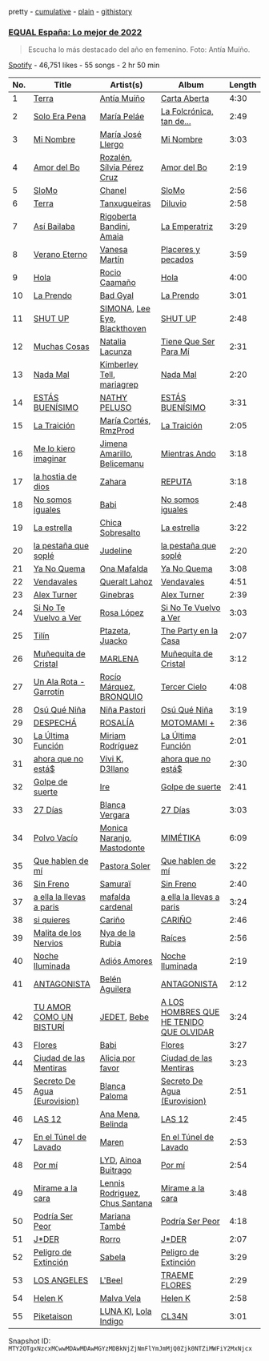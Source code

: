 pretty - [cumulative](/playlists/cumulative/37i9dQZF1DX6dANf8jNW4z.md) - [plain](/playlists/plain/37i9dQZF1DX6dANf8jNW4z) - [githistory](https://github.githistory.xyz/mackorone/spotify-playlist-archive/blob/main/playlists/plain/37i9dQZF1DX6dANf8jNW4z)

### [EQUAL España: Lo mejor de 2022](https://open.spotify.com/playlist/37i9dQZF1DX6dANf8jNW4z)

> Escucha lo más destacado del año en femenino\. Foto: Antía Muíño.

[Spotify](https://open.spotify.com/user/spotify) - 46,751 likes - 55 songs - 2 hr 50 min

| No. | Title | Artist(s) | Album | Length |
|---|---|---|---|---|
| 1 | [Terra](https://open.spotify.com/track/5Uw24VY2ItLdhCXARPpuPd) | [Antía Muíño](https://open.spotify.com/artist/0ecHgq56xOnMWAfLwvyFV1) | [Carta Aberta](https://open.spotify.com/album/1JVc6xReXLJbKpVlTKg03e) | 4:30 |
| 2 | [Solo Era Pena](https://open.spotify.com/track/4Kuwoo73ycM4kqsMacylRb) | [María Peláe](https://open.spotify.com/artist/1b6ctmaHGrw89ZUmm0nGXq) | [La Folcrónica, tan de...](https://open.spotify.com/album/6lGebOmKZaMOSUapQ0KGeJ) | 2:49 |
| 3 | [Mi Nombre](https://open.spotify.com/track/5dOGxX6c10Rb8DqqHTc2Cw) | [María José Llergo](https://open.spotify.com/artist/70GBRlKEGjfueop2lfdQ4Q) | [Mi Nombre](https://open.spotify.com/album/0oXlVXAvpKW54rDWMwYGMh) | 3:03 |
| 4 | [Amor del Bo](https://open.spotify.com/track/4WeMQWDFxBME5BIyURDhbA) | [Rozalén](https://open.spotify.com/artist/5soMpG6E6oApEiCZgrWeVz), [Sílvia Pérez Cruz](https://open.spotify.com/artist/7qJXYbBDibZ1Zixi89aUnw) | [Amor del Bo](https://open.spotify.com/album/6KAvzHl4HH1C8SX8iuIHZA) | 2:19 |
| 5 | [SloMo](https://open.spotify.com/track/3XREkzDHsWdBL5tybyCDBH) | [Chanel](https://open.spotify.com/artist/5DeX42pr2TilrnsUgjG8D1) | [SloMo](https://open.spotify.com/album/0UMDRKVU0rz2nALo2bms9d) | 2:56 |
| 6 | [Terra](https://open.spotify.com/track/2fL7mRj4pby4Yx1ExpgrDm) | [Tanxugueiras](https://open.spotify.com/artist/1iHb53TMjvMaXZm0s4RWZi) | [Diluvio](https://open.spotify.com/album/1dZrD1qyXNIxBufhtYOK9f) | 2:58 |
| 7 | [Así Bailaba](https://open.spotify.com/track/61EzFxAX2KM66vmcc2CO1k) | [Rigoberta Bandini](https://open.spotify.com/artist/7DOERbtkx9aTLvWzZSB0qx), [Amaia](https://open.spotify.com/artist/1WLEfsQjvgtFSGkrHonzFX) | [La Emperatriz](https://open.spotify.com/album/7f3vr9igj7vDgo3SBIN8Fv) | 3:29 |
| 8 | [Verano Eterno](https://open.spotify.com/track/6fQmuMaRCSCtR0sjmVv7wX) | [Vanesa Martín](https://open.spotify.com/artist/5kSJMVPcTITrSZxTrHllVN) | [Placeres y pecados](https://open.spotify.com/album/6JE0ihFvCF6xoWryFIhbFY) | 3:59 |
| 9 | [Hola](https://open.spotify.com/track/4QrUcH6AELhKXbtONzEHta) | [Rocio Caamaño](https://open.spotify.com/artist/4LaS5IJXyKFXn3OT9naUFv) | [Hola](https://open.spotify.com/album/52NwxrJn4VCtcgK0hhZx1N) | 4:00 |
| 10 | [La Prendo](https://open.spotify.com/track/6t48UVZvQWh5wWfWlCZfzY) | [Bad Gyal](https://open.spotify.com/artist/4F4pp8NUW08JuXwnoxglpN) | [La Prendo](https://open.spotify.com/album/4eCRi01qxklHWrG0sIra8x) | 3:01 |
| 11 | [SHUT UP](https://open.spotify.com/track/3uuohe7EVxzW8UqnSIAAuc) | [SIMONA](https://open.spotify.com/artist/7H7hLNfP9MzG8mt2A3s7nT), [Lee Eye](https://open.spotify.com/artist/1XQ6We9YHmRoIoD9rE9KBX), [Blackthoven](https://open.spotify.com/artist/6KhtkRzbD5IKjYOlHanIjS) | [SHUT UP](https://open.spotify.com/album/7llnim2vHi8vZJAsshGC34) | 2:48 |
| 12 | [Muchas Cosas](https://open.spotify.com/track/1DHrUYdgRoAptl0DFOCyuj) | [Natalia Lacunza](https://open.spotify.com/artist/3Zs59sqZJ6fWQqWbRC8bOP) | [Tiene Que Ser Para Mí](https://open.spotify.com/album/2J5ARQTTYCX2j7WTDA6HKK) | 2:31 |
| 13 | [Nada Mal](https://open.spotify.com/track/0cs0nlOhJUTks1eOKVRWyU) | [Kimberley Tell](https://open.spotify.com/artist/1NTTlLcsHvqOZFC6CQp6Ka), [mariagrep](https://open.spotify.com/artist/6qW73GlY1wPnQ9zxIOYCzy) | [Nada Mal](https://open.spotify.com/album/05HWbis9WEawfsBCJPQiVb) | 2:20 |
| 14 | [ESTÁS BUENÍSIMO](https://open.spotify.com/track/13MRbFUJGGRKucCMzzdnWF) | [NATHY PELUSO](https://open.spotify.com/artist/3VHAySZQPlfGlNLslzXYpN) | [ESTÁS BUENÍSIMO](https://open.spotify.com/album/5whnoCyMbHr7TRFMoSGsM5) | 3:31 |
| 15 | [La Traición](https://open.spotify.com/track/3OTT6I0mcnupY5TnazVIlX) | [María Cortés](https://open.spotify.com/artist/3aCuxvathYx8b93ubYnpcx), [RmzProd](https://open.spotify.com/artist/0OkOw9XVLGT6rp5wAiTGHL) | [La Traición](https://open.spotify.com/album/6V140vXJdcFWW3G9KqcZmj) | 2:05 |
| 16 | [Me lo kiero imaginar](https://open.spotify.com/track/155nd0V88H2vMmRXiXsaS9) | [Jimena Amarillo](https://open.spotify.com/artist/29cPgYFoxExwmptUrlnYmm), [Belicemanu](https://open.spotify.com/artist/4X0IYY2C5zrOmrYoSTRkJv) | [Mientras Ando](https://open.spotify.com/album/2aUAwTRu9AWdC5SjZUk7bN) | 3:18 |
| 17 | [la hostia de dios](https://open.spotify.com/track/1nJ3fxva1RtBWiOzHhKL9U) | [Zahara](https://open.spotify.com/artist/7uLePkJ2f0MwEcphODfkuu) | [REPUTA](https://open.spotify.com/album/491sP7df1GOav6dScCJ4yk) | 3:18 |
| 18 | [No somos iguales](https://open.spotify.com/track/4JFjInnwwkQ6NDcy7mtcia) | [Babi](https://open.spotify.com/artist/5nP79s99csrvcOiXTGjVfg) | [No somos iguales](https://open.spotify.com/album/6V8z3hRHJI1UtkvGnxyoDR) | 2:48 |
| 19 | [La estrella](https://open.spotify.com/track/3uZTrCrJWANxoeNkxqyvyE) | [Chica Sobresalto](https://open.spotify.com/artist/4tRIJ4uToKp0kihbqnZJML) | [La estrella](https://open.spotify.com/album/2cP3WlzZgnrhZdGTnaPnTL) | 3:22 |
| 20 | [la pestaña que soplé](https://open.spotify.com/track/6OABmkT3sMp0rDSsbMt9wT) | [Judeline](https://open.spotify.com/artist/1H6X7yhnXZg73f9bssaj1Q) | [la pestaña que soplé](https://open.spotify.com/album/6amoBQ1iiJHtrnjvwcKG7r) | 2:20 |
| 21 | [Ya No Quema](https://open.spotify.com/track/2X0QbvmpU3MwmgWHymNq5P) | [Ona Mafalda](https://open.spotify.com/artist/6HomUrLEVWcZjlXQTEjMyb) | [Ya No Quema](https://open.spotify.com/album/6IdVved3DmJEH6sd7vDuX0) | 3:08 |
| 22 | [Vendavales](https://open.spotify.com/track/1Euwn9B6ZoiQqIxJ9Et0pm) | [Queralt Lahoz](https://open.spotify.com/artist/5njCmi440o0ft013pOw9W5) | [Vendavales](https://open.spotify.com/album/5biAEeUSYDv3b95qm24goo) | 4:51 |
| 23 | [Alex Turner](https://open.spotify.com/track/7JL9bfCKDRmfrQqZbB6X0x) | [Ginebras](https://open.spotify.com/artist/5w3bs8jNvbb0QHf5Lo0sva) | [Alex Turner](https://open.spotify.com/album/08tPbq1A0YvnoHbbIrKs4j) | 2:39 |
| 24 | [Si No Te Vuelvo a Ver](https://open.spotify.com/track/3arRJEszJOyK7nulOmioVa) | [Rosa López](https://open.spotify.com/artist/0qNxyg3R90E71P2zC2kLCl) | [Si No Te Vuelvo a Ver](https://open.spotify.com/album/7nAZd15ErBrbhFhybYtHxK) | 3:03 |
| 25 | [Tilín](https://open.spotify.com/track/5mJRwiQIXIlK1gHxocknNd) | [Ptazeta](https://open.spotify.com/artist/5UN0rzL594mWY2RbOtZqIN), [Juacko](https://open.spotify.com/artist/0LLnP7NEsEQ1pSCfsuYURr) | [The Party en la Casa](https://open.spotify.com/album/00WH3NDxKehvOMhCcXAnhD) | 2:07 |
| 26 | [Muñequita de Cristal](https://open.spotify.com/track/2bsJ6oij5bheOFx9RyuFKY) | [MARLENA](https://open.spotify.com/artist/1IAwO3v7hVP9ryTQtlzc9y) | [Muñequita de Cristal](https://open.spotify.com/album/5TjZjSizBwwhGSjDpdPXH4) | 3:12 |
| 27 | [Un Ala Rota \- Garrotín](https://open.spotify.com/track/4CxW7yohQyGhsdsLhrmjRm) | [Rocío Márquez](https://open.spotify.com/artist/0s5dS3eWWnruwMMtgn7pgQ), [BRONQUIO](https://open.spotify.com/artist/5ChiL2aAGunqF9P4m3giP1) | [Tercer Cielo](https://open.spotify.com/album/0ZeIvuHM07aHTBDE6NwiXl) | 4:08 |
| 28 | [Osú Qué Niña](https://open.spotify.com/track/0kZrv7hKThf4qUPlqDFZXF) | [Niña Pastori](https://open.spotify.com/artist/6UelqIK8qwhWFc2f6nSEh8) | [Osú Qué Niña](https://open.spotify.com/album/5e5LUOFIgGLBNq2675XQEu) | 3:19 |
| 29 | [DESPECHÁ](https://open.spotify.com/track/53tfEupEzQRtVFOeZvk7xq) | [ROSALÍA](https://open.spotify.com/artist/7ltDVBr6mKbRvohxheJ9h1) | [MOTOMAMI +](https://open.spotify.com/album/3zbiiu3JTibw0esC7eoMXr) | 2:36 |
| 30 | [La Última Función](https://open.spotify.com/track/0kg71K4pfn5gZ2lWvDIS73) | [Miriam Rodríguez](https://open.spotify.com/artist/3E3qsTzCvTX13A1Zrw7Wnf) | [La Última Función](https://open.spotify.com/album/0bywsH6xygVO5MP5Lqmfip) | 2:01 |
| 31 | [ahora que no está$](https://open.spotify.com/track/3tOL0pyXgBItLfOsen62mM) | [Vivi K](https://open.spotify.com/artist/4WSOtiDdjEIvAAK6HqvdUg), [D3llano](https://open.spotify.com/artist/2op8AnWkI11yZAv1KwS9Ck) | [ahora que no está$](https://open.spotify.com/album/787BCzTAJriWX3I53WobCy) | 2:30 |
| 32 | [Golpe de suerte](https://open.spotify.com/track/5O3IFQOS34bR3QOp9Xdm8u) | [Ire](https://open.spotify.com/artist/4ysRrzj3LSYDIhtty6ErKI) | [Golpe de suerte](https://open.spotify.com/album/3vqwvxVeypA574JE5CZljA) | 2:41 |
| 33 | [27 Días](https://open.spotify.com/track/0TEVGFzpdEpIHYAc1dE4dY) | [Blanca Vergara](https://open.spotify.com/artist/1x96drG6MuIhTlof4vmpWU) | [27 Días](https://open.spotify.com/album/7rOH7pB0Jk861G5WqlIb0H) | 3:03 |
| 34 | [Polvo Vacío](https://open.spotify.com/track/3UMmcVzoM7cIJqW0CXfTJQ) | [Monica Naranjo](https://open.spotify.com/artist/0zGM73sadbAOBLev02P8LO), [Mastodonte](https://open.spotify.com/artist/4hXAEP4eZ8Et0UMdOdOf0E) | [MIMÉTIKA](https://open.spotify.com/album/5b0PxTOb5z40gtv2xnmy9l) | 6:09 |
| 35 | [Que hablen de mí](https://open.spotify.com/track/6HFVES1DN28OR6UlRXZ4yv) | [Pastora Soler](https://open.spotify.com/artist/6nh96lsvDLuCVpgpfjeYnM) | [Que hablen de mí](https://open.spotify.com/album/2RKEh1LDWM7quxXIAIxD3P) | 3:22 |
| 36 | [Sin Freno](https://open.spotify.com/track/2ywURcm20LeyocKwrkUr0c) | [Samuraï](https://open.spotify.com/artist/0BovidHLtM9n55WXWkApK9) | [Sin Freno](https://open.spotify.com/album/1PrVcgRrDssHFanLszDKqz) | 2:40 |
| 37 | [a ella la llevas a paris](https://open.spotify.com/track/5zZP6IPAJPiVziwEgHGacL) | [mafalda cardenal](https://open.spotify.com/artist/1AsstJ8Cf7uQX92weRmZRz) | [a ella la llevas a paris](https://open.spotify.com/album/1QXY1OgvYzG3yQvd78YXLP) | 3:24 |
| 38 | [si quieres](https://open.spotify.com/track/5nje4NlDYSGrRUp21tJj0q) | [Cariño](https://open.spotify.com/artist/7fWD0BSDlixbj6YNQyHTLh) | [CARIÑO](https://open.spotify.com/album/5MnbcBWYFBHXjXetorCMmd) | 2:46 |
| 39 | [Malita de los Nervios](https://open.spotify.com/track/3BfFCClkAOKZJTvFwasR68) | [Nya de la Rubia](https://open.spotify.com/artist/3rE5nDLmkOn4tmdvnCj8py) | [Raíces](https://open.spotify.com/album/5l4uXLJbu4LG9qzweHvnH0) | 2:56 |
| 40 | [Noche Iluminada](https://open.spotify.com/track/73ImwZhC9GDHBuATgQaqUZ) | [Adiós Amores](https://open.spotify.com/artist/6so3HRQveYWGixSBgKfBxT) | [Noche Iluminada](https://open.spotify.com/album/2IeQVC9rvT8FwGlHwZTi67) | 2:19 |
| 41 | [ANTAGONISTA](https://open.spotify.com/track/25MXhQD6t6jkWhYcuGBcjt) | [Belén Aguilera](https://open.spotify.com/artist/5fmYDIdgEkSgLdL6esxgfp) | [ANTAGONISTA](https://open.spotify.com/album/7ofQ6GsdNL01Kki0GVaNrZ) | 2:12 |
| 42 | [TU AMOR COMO UN BISTURÍ](https://open.spotify.com/track/7ySpl3r3v6WE4ZDlY64DN7) | [JEDET](https://open.spotify.com/artist/47sfJLBodmgIFXtpY3fork), [Bebe](https://open.spotify.com/artist/2byU53ebtTxcAnIRE814Ts) | [A LOS HOMBRES QUE HE TENIDO QUE OLVIDAR](https://open.spotify.com/album/0P3pwaNqpLIsrV31FnWdoc) | 3:24 |
| 43 | [Flores](https://open.spotify.com/track/6WCE835xi0qL8qZVfPyosc) | [Babi](https://open.spotify.com/artist/5nP79s99csrvcOiXTGjVfg) | [Flores](https://open.spotify.com/album/0GF4nnFdfL7nxCgGcGVajF) | 3:27 |
| 44 | [Ciudad de las Mentiras](https://open.spotify.com/track/4TMUKLW53GlhS65rzmYWXh) | [Alicia por favor](https://open.spotify.com/artist/5HqyC1QWpUufR7zc6H0n7B) | [Ciudad de las Mentiras](https://open.spotify.com/album/71HVZEhmuMUGL4I0fwmIsU) | 3:23 |
| 45 | [Secreto De Agua \(Eurovision\)](https://open.spotify.com/track/3YLmgQg3sd5pzTrvYCWqud) | [Blanca Paloma](https://open.spotify.com/artist/4wm4mhiGnYPzCerFg3venQ) | [Secreto De Agua \(Eurovision\)](https://open.spotify.com/album/69NW8oYBrXjZDGXyVrBPDy) | 2:51 |
| 46 | [LAS 12](https://open.spotify.com/track/0EpdLuptraYGFZ6J7HNSLc) | [Ana Mena](https://open.spotify.com/artist/6k8mwkKJKKjBILo7ypBspl), [Belinda](https://open.spotify.com/artist/5LeiVcEnsZcwc133TUhJNW) | [LAS 12](https://open.spotify.com/album/1hmsYXkobJ54BGe1sBVv5O) | 2:45 |
| 47 | [En el Túnel de Lavado](https://open.spotify.com/track/3BWzuRqg7c9pIP0YannCIm) | [Maren](https://open.spotify.com/artist/1dQFUUeoS0srP2hNrmzj5L) | [En el Túnel de Lavado](https://open.spotify.com/album/5VScXeCIYm8HYJ0XuVEkKZ) | 2:53 |
| 48 | [Por mí](https://open.spotify.com/track/5nBAbQnRb0Vf1y1vtMyhHv) | [LYD](https://open.spotify.com/artist/6FxESoS5TUltKFAXd6R8z9), [Ainoa Buitrago](https://open.spotify.com/artist/4K2wdPQkTRDesavmN66Zk7) | [Por mí](https://open.spotify.com/album/2AU3CXREJBTZfXG0i3lLS1) | 2:54 |
| 49 | [Mirame a la cara](https://open.spotify.com/track/1JRPAfyg15mTHEpFUBf1Yz) | [Lennis Rodriguez](https://open.spotify.com/artist/4Rzu63KnqMsThOdfkrJk1Z), [Chus Santana](https://open.spotify.com/artist/7HIHZP9kQCofu07j5Xj590) | [Mirame a la cara](https://open.spotify.com/album/3lRcbpgNmrG0bex1LfYR7R) | 3:48 |
| 50 | [Podría Ser Peor](https://open.spotify.com/track/5F4KYrVRCX2Yt9dG3GR8vm) | [Mariana També](https://open.spotify.com/artist/0ug4Nxh6JXe7BQEL6eVvSR) | [Podría Ser Peor](https://open.spotify.com/album/17VVpGKcgErZ9nuF3fKGCq) | 4:18 |
| 51 | [J\*DER](https://open.spotify.com/track/01z5gGmtYds3vaSREf9JuI) | [Rorro](https://open.spotify.com/artist/6fB004p3XFUoQeftZlFUKv) | [J\*DER](https://open.spotify.com/album/1h87OcIP6KuNxXp0vsxtZy) | 2:07 |
| 52 | [Peligro de Extinción](https://open.spotify.com/track/6vyuIIYUNHo4Xq02w9RGsQ) | [Sabela](https://open.spotify.com/artist/78fi6hiTjEQH8KQLzDqVRg) | [Peligro de Extinción](https://open.spotify.com/album/0sJvBiHuOprcehZDB39cSu) | 3:29 |
| 53 | [LOS ANGELES](https://open.spotify.com/track/0jm0z6FL8HS3t0o5YpMAGT) | [L'Beel](https://open.spotify.com/artist/2NaOGDdslPSAHTqsMSSbx4) | [TRAEME FLORES](https://open.spotify.com/album/6OWwxcdAilYCDaUdaRtKfN) | 2:29 |
| 54 | [Helen K](https://open.spotify.com/track/6NSdapUFwuOgX2T8aItLQG) | [Malva Vela](https://open.spotify.com/artist/42gMsjzIofZl8uTc1NmRHz) | [Helen K](https://open.spotify.com/album/4JqiejiPOtH4DiW8IWP9rt) | 2:58 |
| 55 | [Piketaison](https://open.spotify.com/track/6Oqk95NE1dakJBbO2ZaYxv) | [LUNA KI](https://open.spotify.com/artist/5yD3wtXDmbOloiFzO3km1M), [Lola Indigo](https://open.spotify.com/artist/3bvfu2KAve4lPHrhEFDZna) | [CL34N](https://open.spotify.com/album/4mGvnfMaCkGXo1LHWjiOmD) | 3:01 |

Snapshot ID: `MTY2OTgxNzcxMCwwMDAwMDAwMGYzMDBkNjZjNmFlYmJmMjQ0Zjk0NTZiMWFiY2MxNjcx`
